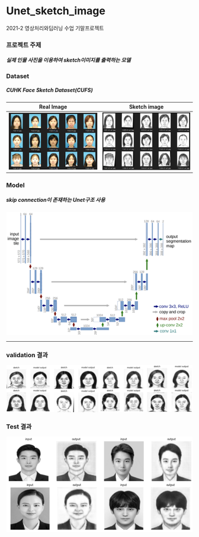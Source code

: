 # Unet_sketch_image

2021-2 영상처리와딥러닝 수업 기말프로젝트



### **프로젝트 주제**

##### 실제 인물 사진을 이용하여 sketch이미지를 출력하는 모델



### **Dataset** 

##### CUHK Face Sketch Dataset(CUFS)

|                          Real Image                          |                         Sketch image                         |
| :----------------------------------------------------------: | :----------------------------------------------------------: |
| ![First Image](img/real_image.png) | ![Second Image](img/sketch_image.png) |



### **Model**

##### skip connection이 존재하는 Unet구조 사용

<p align="center"><img src="img/Unet_image.png">

------

### validation 결과

![image-20211214185357824](img/validation_image.png) 

### Test 결과

![image-20211214221616733](img/test_image.png)

